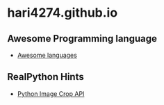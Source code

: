 # hari4274.github.io

## Awesome Programming language
  - [Awesome languages](https://github.com/yissachar/awesome)

## RealPython Hints
  - [Python Image Crop API](https://github.com/realpython/robocrop)
